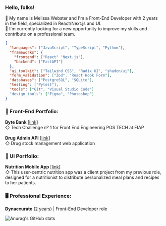 ### Hello, folks! 
:ear_of_rice: My name is Melissa Webster and I'm a Front-End Developer with 2 years in the field, specialized in React/Next.js and UI. <br />
:telescope: I'm currently looking for a new opportunity to improve my skills and contribute on a professional team.

```json
{
  "languages": ["JavaScript", "TypeScript", "Python"],
  "frameworks": {
    "frontend": ["React" "Next.js"],
    "backend": ["FastAPI"]
  },
  "ui_toolkit": ["Tailwind CSS", "Radix UI", "shadcn/ui"],
  "form_validation": ["Zod", "React Hook Form"],
  "databases": ["PostgreSQL", "SQLite"],
  "testing": ["Pytest"],
  "tools": ["Git", "Visual Studio Code"]
  "design_tools": ["Figma", "Photoshop"]
}
```
### :rice_scene: Front-End Portfolio:
__Byte Bank__ <a href="https://github.com/melissawebster/bytebank" target="_blank">[link]</a><br>
◇ Tech Challenge nº 1 for Front End Engineering POS TECH at FIAP<br><br>
__Drug Admin API__ <a href="https://github.com/melissawebster/drug-admin-api" target="_blank">[link]</a><br>
◇ Drug stock management web application


### :art: UI Portfolio:
__Nutrition Mobile App__ <a href="https://embed.figma.com/proto/fE8xTzFuvoipGYZ7ZSqtYf/Nutrition-App?page-id=0%3A1&node-id=194-1851&p=f&viewport=2063%2C852%2C0.42&scaling=scale-down&content-scaling=fixed&starting-point-node-id=165%3A506&embed-host=share" target="_blank">[link]</a> <br>
◇ This user-centric nutrition app was a client project from my previous role, designed for a nutritionist to distribute personalized meal plans and recipes to her patients.

### 🖥️ Professional Experience:
__Dynaccurate__ (2 years) | Front-End Developer role

![Anurag's GitHub stats](https://github-readme-stats.vercel.app/api?username=melissawebster&show_icons=true&theme=prussian)<p></p>


